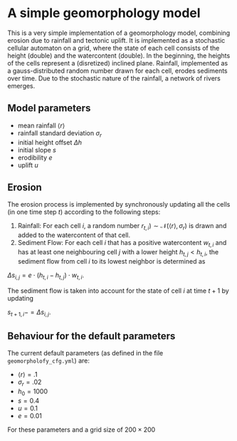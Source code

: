 # A simple geomorphology model

This is a very simple implementation of a geomorphology model, combining erosion due to rainfall and tectonic uplift. It is implemented as a stochastic cellular automaton on a grid, where the state of each cell consists of the height (double) and the watercontent (double). In the beginning, the heights of the cells represent a (disretized) inclined plane. Rainfall, implemented as a gauss-distributed random number drawn for each cell, erodes sediments over time. Due to the stochastic nature of the rainfall, a network of rivers emerges. 

## Model parameters

* mean rainfall $`\langle r \rangle`$
* rainfall standard deviation $`\sigma_r`$
* initial height offset $`\Delta h`$
* initial slope $`s`$
* erodibility $`e`$
* uplift $`u`$

## Erosion

The erosion process is implemented by synchronously updating all the cells (in one time step $`t`$) according to the following steps:
1. Rainfall: For each cell  $`i`$, a random number $`r_{t,i}) \sim \mathcal{N}(\langle r \rangle, \sigma_r)`$ is drawn and added to the watercontent of that cell.
2. Sediment Flow: For each cell $`i`$ that has a positive watercontent $`w_{t,i}`$ and has at least one neighbouring cell $`j`$ with a lower height $`h_{t,j} < h_{t,i}`$, the sediment flow from cell $`i`$ to its lowest neighbor is determined as

$`\Delta s_{i,j} = e \cdot (h_{t,i} - h_{t,j}) \cdot w_{t,i}.`$

The sediment flow is taken into account for the state of cell $`i`$ at time $`t+1`$ by updating

$`s_{t+1, i} -= \Delta s_{i,j}.`$

## Behaviour for the default parameters

The current default parameters (as defined in the file `geomorpholofy_cfg.yml`) are:

* $`\langle r \rangle = .1`$
* $`\sigma_r = .02`$
* $`h_0 = 1000`$
* $`s = 0.4`$
* $`u = 0.1`$
* $`e = 0.01`$

For these parameters and a grid size of $`200 \times 200`$ 
